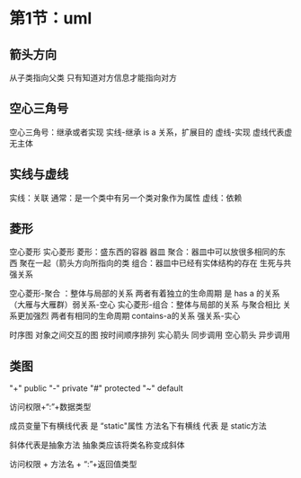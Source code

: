 # 第1节：uml

## 箭头方向
从子类指向父类
只有知道对方信息才能指向对方

## 空心三角号
空心三角号：继承或者实现
实线-继承 is a 关系，扩展目的
虚线-实现 虚线代表虚 无主体

## 实线与虚线
实线：关联 通常：是一个类中有另一个类对象作为属性
虚线：依赖

## 菱形
空心菱形 实心菱形
菱形：盛东西的容器 器皿
聚合：器皿中可以放很多相同的东西 聚在一起（箭头方向所指向的类
组合：器皿中已经有实体结构的存在 生死与共 强关系

空心菱形-聚合 ：整体与局部的关系 两者有着独立的生命周期 是 has a 的关系 （大雁与大雁群）弱关系-空心
实心菱形-组合：整体与局部的关系 与聚合相比 关系更加强烈 两者有相同的生命周期 contains-a的关系 强关系-实心


时序图
对象之间交互的图 按时间顺序排列
实心箭头 同步调用
空心箭头 异步调用

## 类图

"+" public
"-" private
"#" protected
"~" default

访问权限+“:”+数据类型

成员变量下有横线代表 是 “static"属性
方法名下有横线 代表 是 static方法

斜体代表是抽象方法
抽象类应该将类名称变成斜体

访问权限 + 方法名 + “:”+返回值类型



